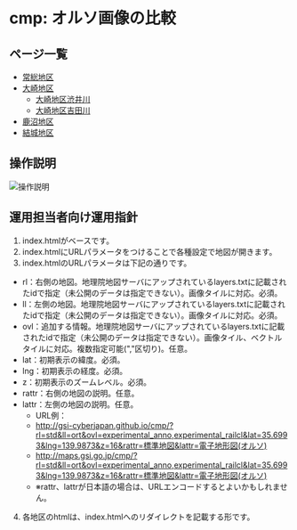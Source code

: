 # cmp: オルソ画像の比較
## ページ一覧

- [常総地区](http://gsi-cyberjapan.github.io/cmp/joso.html)
- [大崎地区](http://gsi-cyberjapan.github.io/cmp/ohsaki.html)
  - [大崎地区渋井川](http://gsi-cyberjapan.github.io/cmp/shibui.html)
  - [大崎地区吉田川](http://gsi-cyberjapan.github.io/cmp/yoshida.html)
- [鹿沼地区](http://gsi-cyberjapan.github.io/cmp/kanuma.html)
- [結城地区](http://gsi-cyberjapan.github.io/cmp/yuki.html)

## 操作説明
![操作説明](op.png)

## 運用担当者向け運用指針
1. index.htmlがベースです。
2. index.htmlにURLパラメータをつけることで各種設定で地図が開きます。
3. index.htmlのURLパラメータは下記の通りです。
  - rl：右側の地図。地理院地図サーバにアップされているlayers.txtに記載されたidで指定（未公開のデータは指定できない）。画像タイルに対応。必須。
  - ll：左側の地図。地理院地図サーバにアップされているlayers.txtに記載されたidで指定（未公開のデータは指定できない）。画像タイルに対応。必須。
  - ovl：追加する情報。地理院地図サーバにアップされているlayers.txtに記載されたidで指定（未公開のデータは指定できない）。画像タイル、ベクトルタイルに対応。複数指定可能(","区切り)。任意。
  - lat：初期表示の緯度。必須。
  - lng：初期表示の経度。必須。
  - z：初期表示のズームレベル。必須。
  - rattr：右側の地図の説明。任意。
  - lattr：左側の地図の説明。任意。
    - URL例：
    - http://gsi-cyberjapan.github.io/cmp/?rl=std&ll=ort&ovl=experimental_anno,experimental_railcl&lat=35.6993&lng=139.9873&z=16&rattr=標準地図&lattr=電子地形図(オルソ)
    - http://maps.gsi.go.jp/cmp/?rl=std&ll=ort&ovl=experimental_anno,experimental_railcl&lat=35.6993&lng=139.9873&z=16&rattr=標準地図&lattr=電子地形図(オルソ)
    - ※rattr、lattrが日本語の場合は、URLエンコードするとよいかもしれません。
4. 各地区のhtmlは、index.htmlへのリダイレクトを記載する形です。
